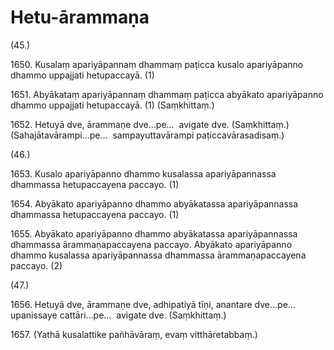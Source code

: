 # Hetu-ārammaṇa

(45.)

1650\. Kusalaṃ apariyāpannaṃ dhammaṃ paṭicca kusalo apariyāpanno dhammo uppajjati hetupaccayā. (1)

1651\. Abyākataṃ apariyāpannaṃ dhammaṃ paṭicca abyākato apariyāpanno dhammo uppajjati hetupaccayā. (1) (Saṃkhittaṃ.)

1652\. Hetuyā dve, ārammaṇe dve…pe…  avigate dve. (Saṃkhittaṃ.) (Sahajātavārampi…pe…  sampayuttavārampi paṭiccavārasadisaṃ.)

(46.)

1653\. Kusalo apariyāpanno dhammo kusalassa apariyāpannassa dhammassa hetupaccayena paccayo. (1)

1654\. Abyākato apariyāpanno dhammo abyākatassa apariyāpannassa dhammassa hetupaccayena paccayo. (1)

1655\. Abyākato apariyāpanno dhammo abyākatassa apariyāpannassa dhammassa ārammaṇapaccayena paccayo. Abyākato apariyāpanno dhammo kusalassa apariyāpannassa dhammassa ārammaṇapaccayena paccayo. (2)

(47.)

1656\. Hetuyā dve, ārammaṇe dve, adhipatiyā tīṇi, anantare dve…pe…  upanissaye cattāri…pe…  avigate dve. (Saṃkhittaṃ.)

1657\. (Yathā kusalattike pañhāvāraṃ, evaṃ vitthāretabbaṃ.)
